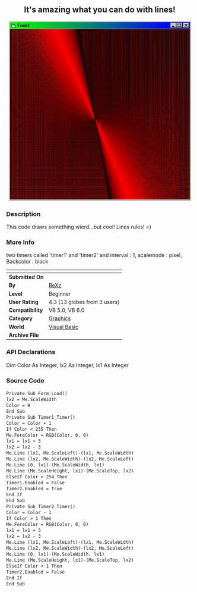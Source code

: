﻿<div align="center">

## It's amazing what you can do with lines\!

<img src="PIC2001331104175928.jpg">
</div>

### Description

This code draws something wierd...but cool! Lines rules! =)
 
### More Info
 
two timers called 'timer1' and 'timer2' and interval : 1, scalemode : pixel, Backcolor : black


<span>             |<span>
---                |---
**Submitted On**   |
**By**             |[ReXz](https://github.com/Planet-Source-Code/PSCIndex/blob/master/ByAuthor/rexz.md)
**Level**          |Beginner
**User Rating**    |4.3 (13 globes from 3 users)
**Compatibility**  |VB 5\.0, VB 6\.0
**Category**       |[Graphics](https://github.com/Planet-Source-Code/PSCIndex/blob/master/ByCategory/graphics__1-46.md)
**World**          |[Visual Basic](https://github.com/Planet-Source-Code/PSCIndex/blob/master/ByWorld/visual-basic.md)
**Archive File**   |[](https://github.com/Planet-Source-Code/rexz-it-s-amazing-what-you-can-do-with-lines__1-22046/archive/master.zip)

### API Declarations

Dim Color As Integer, lx2 As Integer, lx1 As Integer


### Source Code

```
Private Sub Form_Load()
lx2 = Me.ScaleWidth
Color = 0
End Sub
Private Sub Timer1_Timer()
Color = Color + 1
If Color < 255 Then
Me.ForeColor = RGB(Color, 0, 0)
lx1 = lx1 + 3
lx2 = lx2 - 3
Me.Line (lx1, Me.ScaleLeft)-(lx1, Me.ScaleWidth)
Me.Line (lx2, Me.ScaleWidth)-(lx2, Me.ScaleLeft)
Me.Line (0, lx1)-(Me.ScaleWidth, lx1)
Me.Line (Me.ScaleHeight, lx1)-(Me.ScaleTop, lx2)
ElseIf Color > 254 Then
Timer1.Enabled = False
Timer2.Enabled = True
End If
End Sub
Private Sub Timer2_Timer()
Color = Color - 1
If Color > 1 Then
Me.ForeColor = RGB(Color, 0, 0)
lx1 = lx1 + 3
lx2 = lx2 - 3
Me.Line (lx1, Me.ScaleLeft)-(lx1, Me.ScaleWidth)
Me.Line (lx2, Me.ScaleWidth)-(lx2, Me.ScaleLeft)
Me.Line (0, lx1)-(Me.ScaleWidth, lx1)
Me.Line (Me.ScaleHeight, lx1)-(Me.ScaleTop, lx2)
ElseIf Color < 1 Then
Timer2.Enabled = False
End If
End Sub
```

